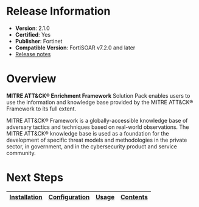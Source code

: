 # Release Information

- **Version**:  2.1.0
- **Certified**: Yes
- **Publisher**: Fortinet
- **Compatible Version**: FortiSOAR v7.2.0 and later
- [Release notes](./release_notes.md)

# Overview

**MITRE ATT&CK&reg; Enrichment Framework** Solution Pack enables users to use the information and knowledge base provided by the MITRE ATT&CK&reg; Framework to its full extent.

MITRE ATT&CK&reg; Framework is a globally-accessible knowledge base of adversary tactics and techniques based on real-world observations. The MITRE ATT&CK&reg; knowledge base is used as a foundation for the development of specific threat models and methodologies in the private sector, in government, and in the cybersecurity product and service community.

# Next Steps 
 
| [Installation](docs/setup.md#installation) | [Configuration](docs/setup.md#configuration) | [Usage](docs/usage.md) | [Contents](docs/contents.md) |
|--------------------------------------------|----------------------------------------------|------------------------|------------------------------|